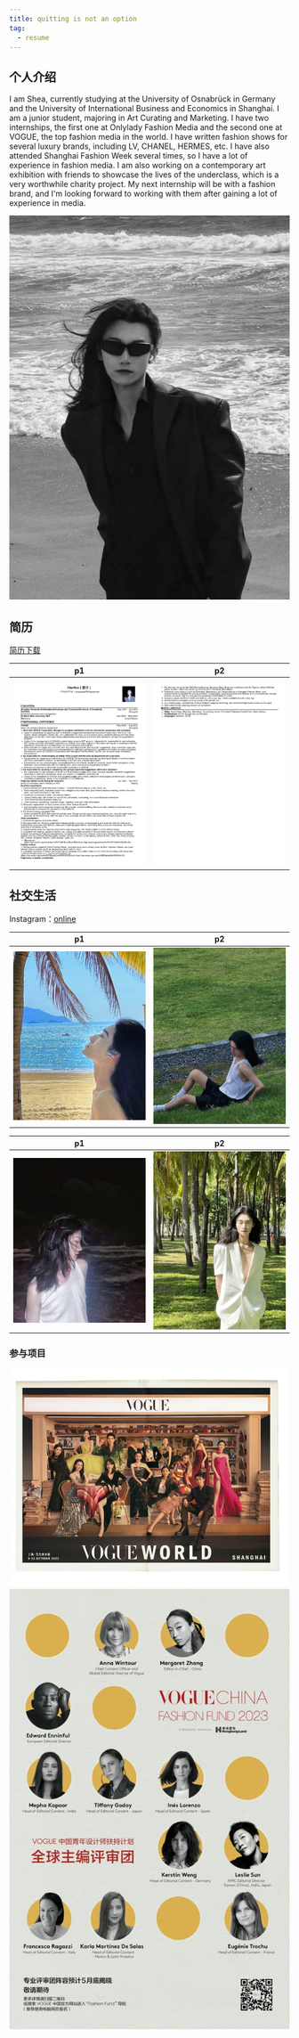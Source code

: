 ```yaml
---
title: quitting is not an option
tag:
  - resume
---
```


## 个人介绍

I am Shea, currently studying at the University of Osnabrück in Germany and the University of International Business and Economics in Shanghai. I am a junior student, majoring in Art Curating and Marketing. I have two internships, the first one at Onlylady Fashion Media and the second one at VOGUE, the top fashion media in the world. I have written fashion shows for several luxury brands, including LV, CHANEL, HERMES, etc. I have also attended Shanghai Fashion Week several times, so I have a lot of experience in fashion media. I am also working on a contemporary art exhibition with friends to showcase the lives of the underclass, which is a very worthwhile charity project. My next internship will be with a fashion brand, and I'm looking forward to working with them after gaining a lot of experience in media.

![](../images/1681783090133.jpg)

<!-- more -->

## 简历

<a href="../images/resume.pdf">简历下载</a>

| p1 | p2 |
|--|--|
| ![p1](../images/1681783238415.jpg?x-oss-process=image/watermark,size_16,text_QDUxQ1RP5Y2a5a6i,color_FFFFFF,t_100,g_se,x_10,y_10,shadow_90,type_ZmFuZ3poZW5naGVpdGk=) | ![p2](../images/1681783244992.jpg?x-oss-process=image/watermark,size_16,text_QDUxQ1RP5Y2a5a6i,color_FFFFFF,t_100,g_se,x_10,y_10,shadow_90,type_ZmFuZ3poZW5naGVpdGk=) |


## 社交生活

Instagram：[online](https://instagram.com/hookos_zeng?igshid=YmMyMTA2M2Y=)

| p1 | p2 |
|--|--|
| ![p1](../images/1681783111159.jpg?x-oss-process=image/watermark,size_16,text_QDUxQ1RP5Y2a5a6i,color_FFFFFF,t_100,g_se,x_10,y_10,shadow_90,type_ZmFuZ3poZW5naGVpdGk=) | ![p2](../images/1681783171241.jpg?x-oss-process=image/watermark,size_16,text_QDUxQ1RP5Y2a5a6i,color_FFFFFF,t_100,g_se,x_10,y_10,shadow_90,type_ZmFuZ3poZW5naGVpdGk=) |

| p1 | p2 |
|--|--|
| ![p1](../images/1681783196697.jpg?x-oss-process=image/watermark,size_16,text_QDUxQ1RP5Y2a5a6i,color_FFFFFF,t_100,g_se,x_10,y_10,shadow_90,type_ZmFuZ3poZW5naGVpdGk=) | ![p2](../images/1681783204284.jpg?x-oss-process=image/watermark,size_16,text_QDUxQ1RP5Y2a5a6i,color_FFFFFF,t_100,g_se,x_10,y_10,shadow_90,type_ZmFuZ3poZW5naGVpdGk=) |

### 参与项目

![](../images/1681783220593.jpg)
![](../images/1681783213880.jpg)